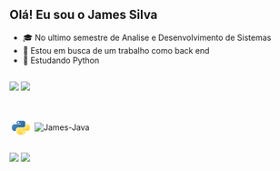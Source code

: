 ## Olá! Eu sou o James Silva

- 🎓 No ultimo semestre de Analise e Desenvolvimento de Sistemas
- 💼 Estou em busca de um trabalho como back end
-  🌱 Estudando Python
##
 
<div> 
   <img height="170em" src="https://github-readme-stats.vercel.app/api?username=JamesSilva99&show_icons=true&theme=dracula"/>
   <img height="170em" src="https://github-readme-stats.vercel.app/api/top-langs/?username=JamesSilva99&layout=compact&show_icons=true&theme=dracula" />
</div>

##

<div style="display: inline_block"><br>
  <img align="center" alt="James-Python" height="30" width="40" src="https://raw.githubusercontent.com/devicons/devicon/master/icons/python/python-original.svg">
  <img align="center" alt="James-Java" height="30" width="40" src="https://cdn.jsdelivr.net/gh/devicons/devicon/icons/java/java-original-wordmark.svg"
">
</div>
  
##
 
<div> 
  <a href="https://instagram.com/james_ss1404" target="_blank"><img src="https://img.shields.io/badge/-Instagram-%23E4405F?style=for-the-badge&logo=instagram&logoColor=white" target="_blank"></a>
  <a href="https://www.linkedin.com/in/jamessilva99" target="_blank"><img src="https://img.shields.io/badge/-LinkedIn-%230077B5?style=for-the-badge&logo=linkedin&logoColor=white" target="_blank"></a> 
</div>
